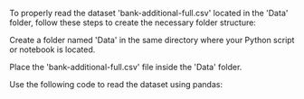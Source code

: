 To properly read the dataset 'bank-additional-full.csv' located in the 'Data' folder, follow these steps to create the necessary folder structure:

Create a folder named 'Data' in the same directory where your Python script or notebook is located.

Place the 'bank-additional-full.csv' file inside the 'Data' folder.

Use the following code to read the dataset using pandas:
